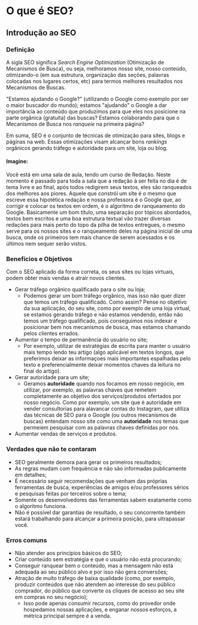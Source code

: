 # O que é SEO?

## Introdução ao SEO

### Definição

A sigla SEO significa _Search Engine Optimization_ (Otimização de Mecanismos de Busca), ou seja, melhoramos nosso site, nosso conteúdo, otimizando-o (em sua estrutura, organização das seções, palavras colocadas nos lugares certos, etc) para termos melhores resultados nos Mecanismos de Buscas.

"Estamos ajudando o Google?" (utilizando o Google como exemplo por ser o maior buscador do mundo); estamos "ajudando" o Google a dar importância ao conteúdo que produzimos para que eles nos posicione na parte orgânica (gratuita) das buscas? Estamos colaborando para que o Mecanismos de Busca nos _ranqueie_ na primeira página?

Em suma, SEO é o conjunto de técnicas de otimização para sites, blogs e páginas na web. Essas otimizações visam alcançar bons _rankings_ orgânicos gerando tráfego e autoridade para um site, loja ou blog.

#### Imagine:

Você está em uma sala de aula, tendo um curso de Redação. Neste momento é passado para toda a sala que a redação à ser feita no dia é de tema livre e ao final, após todos redigirem seus textos, eles são ranqueados dos melhores aos piores. Aquele que constrói um site é o mesmo que escreve essa hipotética redação e nossa professora é o Google que, ao corrigir e colocar os textos em ordem, é o algoritmo de ranqueamento do Google. Basicamente um bom título, uma separação por tópicos abordados, textos bem escritos e uma boa estrutura textual vão trazer diversas redações para mais perto do topo da pilha de textos entregues, o mesmo serve para os nossos sites e o ranqueamento deles na página inicial de uma busca, onde os primeiros tem mais chance de serem acessados e os últimos nem sequer serão vistos.

### Benefícios e Objetivos

Com o SEO aplicado da forma correta, os seus sites ou lojas virtuais, podem obter mais vendas e atrair novos clientes.

- Gerar tráfego orgânico qualificado para o site ou loja;
  - Podemos gerar um bom tráfego orgânico, mas isso não quer dizer que temos um tráfego qualificado. Como assim? Pense no objetivo da sua aplicação, do seu site, como por exemplo de uma loja virtual, se estamos gerando tráfego e não estamos vendendo, então não temos um tráfego qualificado, pois conseguimos nos indexar e posicionar bem nos mecanismos de busca, mas estamos chamando pelos clientes errados.
- Aumentar o tempo de permanência do usuário no site;
  - Por exemplo, utilizar de estratégias de escrita para manter o usuário mais tempo lendo teu artigo (algo aplicável em textos longos, que preferimos deixar as informaçoes mais importantes espalhadas pelo texto e preferencialmente deixar momentos chaves da leitura no final do artigo).
- Gerar autoridade para um site;
  - Geramos **autoridade** quando nos focamos em nosso negócio, em utilizar, por exemplo, as palavras chaves que remetem completamente ao objetivo dos serviços/produtos ofertados por nosso negócio. Como por exemplo, um site que é autoridade em vender consultorias para alavancar contas do Instagram, que utiliza das técnicas de SEO para o Google (ou outros mecanismos de buscas) entendam nosso site como uma **autoridade** nos temas que permeiem pesquisar com as palavras chaves definidas por nós.
- Aumentar vendas de serviços e produtos.

### Verdades que não te contaram

- SEO geralmente demora para gerar os primeiros resultados;
- As regras mudam com frequência e não são informadas publicamente em detalhes;
- É necessário seguir recomendações que venham das próprias ferramentas de busca, experiências de amigos e/ou professores sérios e pesquisas feitas por terceiros sobre o tema;
- Somente os desenvolvedores das ferramentas sabem exatamente como o algoritmo funciona.
- Não é possível dar garantias de resultado, o seu concorrente também estará trabalhando para alcançar a primeira posição, para ultrapassar você.

### Erros comuns

- Não atender aos princípios básicos do SEO;
- Criar conteúdo sem estratégia e que o usuário não está procurando;
- Conseguir ranquear bem o conteúdo, mas a mensagem não está adequada ao seu público alvo e por isso não gera conversões;
- Atração de muito tráfego de baixa qualidade (como, por exemplo, produzir conteúdos que não atendem ao interesse do seu público comprador, do público que converte os cliques de acesso ao seu site em compras no seu negócio);
  - Isso pode apenas consumir recursos, como do provedor onde hospedamos nossas aplicações, e enganar nossos esforços, a métrica principal sempre é a venda.
